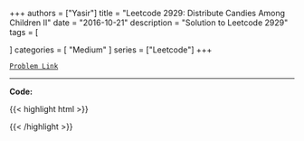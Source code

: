
+++
authors = ["Yasir"]
title = "Leetcode 2929: Distribute Candies Among Children II"
date = "2016-10-21"
description = "Solution to Leetcode 2929"
tags = [
    
]
categories = [
    "Medium"
]
series = ["Leetcode"]
+++



[`Problem Link`](https://leetcode.com/problems/distribute-candies-among-children-ii/description/)

---

**Code:**

{{< highlight html >}}

{{< /highlight >}}

